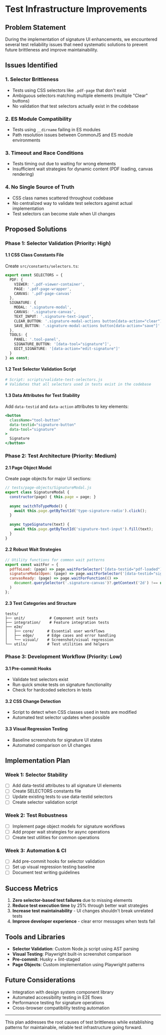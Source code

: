 # Test Infrastructure Improvements

## Problem Statement

During the implementation of signature UI enhancements, we encountered several test reliability issues that need systematic solutions to prevent future brittleness and improve maintainability.

## Issues Identified

### 1. **Selector Brittleness** 
- Tests using CSS selectors like `.pdf-page` that don't exist
- Ambiguous selectors matching multiple elements (multiple "Clear" buttons)
- No validation that test selectors actually exist in the codebase

### 2. **ES Module Compatibility**
- Tests using `__dirname` failing in ES modules
- Path resolution issues between CommonJS and ES module environments

### 3. **Timeout and Race Conditions**
- Tests timing out due to waiting for wrong elements
- Insufficient wait strategies for dynamic content (PDF loading, canvas rendering)

### 4. **No Single Source of Truth**
- CSS class names scattered throughout codebase
- No centralized way to validate test selectors against actual implementation
- Test selectors can become stale when UI changes

## Proposed Solutions

### Phase 1: Selector Validation (Priority: High)

#### 1.1 CSS Class Constants File
Create `src/constants/selectors.ts`:
```typescript
export const SELECTORS = {
  PDF: {
    VIEWER: '.pdf-viewer-container',
    PAGE: '.pdf-page-wrapper',
    CANVAS: '.pdf-page-canvas'
  },
  SIGNATURE: {
    MODAL: '.signature-modal',
    CANVAS: '.signature-canvas', 
    TEXT_INPUT: '.signature-text-input',
    CLEAR_BUTTON: '.signature-modal-actions button[data-action="clear"]',
    SAVE_BUTTON: '.signature-modal-actions button[data-action="save"]'
  },
  TOOLS: {
    PANEL: '.tool-panel',
    SIGNATURE_BUTTON: '[data-tool="signature"]',
    EDIT_SIGNATURE: '[data-action="edit-signature"]'
  }
} as const;
```

#### 1.2 Test Selector Validation Script
```bash
# Script: scripts/validate-test-selectors.js
# Validates that all selectors used in tests exist in the codebase
```

#### 1.3 Data Attributes for Test Stability
Add `data-testid` and `data-action` attributes to key elements:
```jsx
<button 
  className="tool-button" 
  data-testid="signature-button"
  data-tool="signature"
>
  Signature
</button>
```

### Phase 2: Test Architecture (Priority: Medium)

#### 2.1 Page Object Model
Create page objects for major UI sections:
```javascript
// tests/page-objects/SignatureModal.js
export class SignatureModal {
  constructor(page) { this.page = page; }
  
  async switchToTypeMode() {
    await this.page.getByTestId('type-signature-radio').click();
  }
  
  async typeSignature(text) {
    await this.page.getByTestId('signature-text-input').fill(text);
  }
}
```

#### 2.2 Robust Wait Strategies
```javascript
// Utility functions for common wait patterns
export const waitFor = {
  pdfToLoad: (page) => page.waitForSelector('[data-testid="pdf-loaded"]'),
  signatureModalOpen: (page) => page.waitForSelector('[data-testid="signature-modal"]'),
  canvasReady: (page) => page.waitForFunction(() => 
    document.querySelector('.signature-canvas')?.getContext('2d') !== null
  )
};
```

#### 2.3 Test Categories and Structure
```
tests/
├── unit/           # Component unit tests
├── integration/    # Feature integration tests  
├── e2e/
│   ├── core/      # Essential user workflows
│   ├── edge/      # Edge cases and error handling
│   └── visual/    # Screenshot/visual regression
└── utils/         # Test utilities and helpers
```

### Phase 3: Development Workflow (Priority: Low)

#### 3.1 Pre-commit Hooks
- Validate test selectors exist
- Run quick smoke tests on signature functionality
- Check for hardcoded selectors in tests

#### 3.2 CSS Change Detection
- Script to detect when CSS classes used in tests are modified
- Automated test selector updates when possible

#### 3.3 Visual Regression Testing
- Baseline screenshots for signature UI states
- Automated comparison on UI changes

## Implementation Plan

### Week 1: Selector Stability
- [ ] Add data-testid attributes to all signature UI elements
- [ ] Create SELECTORS constants file
- [ ] Update existing tests to use data-testid selectors
- [ ] Create selector validation script

### Week 2: Test Robustness  
- [ ] Implement page object models for signature workflows
- [ ] Add proper wait strategies for async operations
- [ ] Create test utilities for common operations

### Week 3: Automation & CI
- [ ] Add pre-commit hooks for selector validation
- [ ] Set up visual regression testing baseline
- [ ] Document test writing guidelines

## Success Metrics

1. **Zero selector-based test failures** due to missing elements
2. **Reduce test execution time** by 25% through better wait strategies  
3. **Increase test maintainability** - UI changes shouldn't break unrelated tests
4. **Improve developer experience** - clear error messages when tests fail

## Tools and Libraries

- **Selector Validation**: Custom Node.js script using AST parsing
- **Visual Testing**: Playwright built-in screenshot comparison
- **Pre-commit**: Husky + lint-staged
- **Page Objects**: Custom implementation using Playwright patterns

## Future Considerations

- Integration with design system component library
- Automated accessibility testing in E2E flows  
- Performance testing for signature operations
- Cross-browser compatibility testing automation

---

This plan addresses the root causes of test brittleness while establishing patterns for maintainable, reliable test infrastructure going forward.